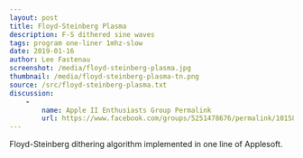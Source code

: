 ```yaml
---
layout: post
title: Floyd-Steinberg Plasma
description: F-S dithered sine waves
tags: program one-liner 1mhz-slow
date: 2019-01-16
author: Lee Fastenau
screenshot: /media/floyd-steinberg-plasma.jpg
thumbnail: /media/floyd-steinberg-plasma-tn.png
source: /src/floyd-steinberg-plasma.txt
discussion:
    -
        name: Apple II Enthusiasts Group Permalink
        url: https://www.facebook.com/groups/5251478676/permalink/10158230715378677/
---
```


Floyd-Steinberg dithering algorithm implemented in one line of Applesoft.